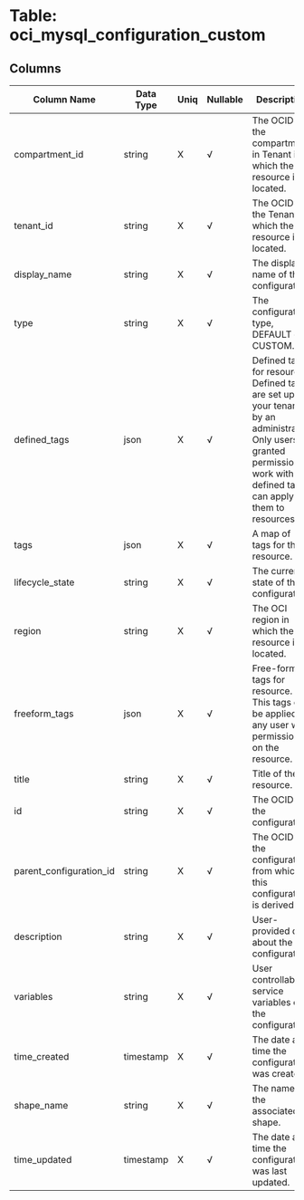 # Table: oci_mysql_configuration_custom

## Columns 

|  Column Name   |  Data Type  | Uniq | Nullable | Description | 
|  ----  | ----  | ----  | ----  | ---- | 
| compartment_id | string | X | √ | The OCID of the compartment in Tenant in which the resource is located. | 
| tenant_id | string | X | √ | The OCID of the Tenant in which the resource is located. | 
| display_name | string | X | √ | The display name of the configuration. | 
| type | string | X | √ | The configuration type, DEFAULT or CUSTOM. | 
| defined_tags | json | X | √ | Defined tags for resource. Defined tags are set up in your tenancy by an administrator. Only users granted permission to work with the defined tags can apply them to resources. | 
| tags | json | X | √ | A map of tags for the resource. | 
| lifecycle_state | string | X | √ | The current state of the configuration. | 
| region | string | X | √ | The OCI region in which the resource is located. | 
| freeform_tags | json | X | √ | Free-form tags for resource. This tags can be applied by any user with permissions on the resource. | 
| title | string | X | √ | Title of the resource. | 
| id | string | X | √ | The OCID of the configuration. | 
| parent_configuration_id | string | X | √ | The OCID of the configuration from which this configuration is derived. | 
| description | string | X | √ | User-provided data about the configuration. | 
| variables | string | X | √ | User controllable service variables of the configuration. | 
| time_created | timestamp | X | √ | The date and time the configuration was created. | 
| shape_name | string | X | √ | The name of the associated shape. | 
| time_updated | timestamp | X | √ | The date and time the configuration was last updated. | 


